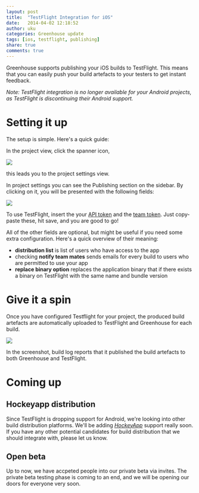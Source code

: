 ```yaml
---
layout: post
title:  "TestFlight Integration for iOS"
date:   2014-04-02 12:18:52
author: uku
categories: Greenhouse update
tags: [ios, testflight, publishing]
share: true
comments: true
---
```

Greenhouse supports publishing your iOS builds to TestFlight.
This means that you can easily push your build artefacts to your testers to get instant feedback.

*Note: TestFlight integration is no longer available for your Android projects, as TestFlight is discontinuing their Android support.*

<!--more-->

Setting it up
=========
The setup is simple. Here's a quick guide:

In the project view, click the spanner icon,

<a data-lightbox="testflight-integration" href="{{ site_url }}/assets/spanner.png">
    <img class="post-img" src="{{ site.url }}/assets/spanner.png" />
</a>

this leads you to the project settings view.

In project settings you can see the Publishing section on the sidebar.
By clicking on it, you will be presented with the following fields:

<a data-lightbox="testflight-integration" href="{{ site_url }}/assets/testflight.png">
    <img class="post-img" src="{{ site.url }}/assets/testflight.png" />
</a>

To use TestFlight, insert the your <a href="https://testflightapp.com/account/#api">API token</a> and the <a href="https://testflightapp.com/dashboard/team/edit/">team token</a>.
Just copy-paste these, hit save, and you are good to go!


All of the other fields are optional, but might be useful if you need some extra configuration.
Here's a quick overview of their meaning:
 * **distribution list** is list of users who have access to the app
 * checking **notify team mates** sends emails for every build to users who are permitted to use your app
 * **replace binary option** replaces the application binary that if there exists a binary on TestFlight with the same name and bundle version


Give it a spin
=========
Once you have configured Testflight for your project, the produced build artefacts are automatically uploaded to TestFlight and Greenhouse for each build. 

<a data-lightbox="testflight-integration" href="{{ site_url }}/assets/testflight_log_message_cropped.png">
    <img class="post-img" src="{{ site.url }}/assets/testflight_log_message_cropped.png"/>
</a>

In the screenshot, build log reports that it published the build artefacts to both Greenhouse and TestFlight.

Coming up
=========

Hockeyapp distribution
----------------------

Since TestFlight is dropping support for Android, we're looking into other build distribution platforms.
We'll be adding *<a href="http://hockeyapp.net/">HockeyApp</a>* support really soon. 
If you have any other potential candidates for build distribution that we should integrate with, please let us know.

Open beta
---------
Up to now, we have accpeted people into our private beta via invites. The private beta testing phase is coming to an end, and we will be opening our doors for everyone very soon.
